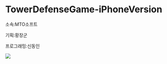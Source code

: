 # TowerDefenseGame-iPhoneVersion

소속:MTO소프트

기획:황장군

프로그래밍:신동인

<img src="https://github.com/sdi1982/TowerDefenseGame-iPhone/blob/master/tower_defence.png">
